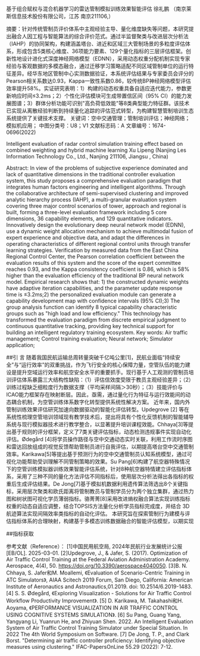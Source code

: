 基于组合赋权与混合机器学习的雷达管制模拟训练效果智能评估
徐礼鹏
（南京莱斯信息技术股份有限公司，江苏 南京211106,）

摘要：针对传统管制员评价体系中主观经验主导、量化维度缺失等问题，本研究提出融合人因工程与智能算法的综合评价范式。通过半监督聚类与改进层次分析法（IAHP）的协同架构，构建涵盖塔台、进近和区域三大管制场景的多粒度评估体系，形成包含5类核心维度、36项能力要素、129个量化指标的三层评估框架。创新性地设计进化式深度神经网络模型（EDNN），采用动态权重分配机制实现专家经验与客观数据的多模态融合，通过迁移学习策略适配不同区域管制单位的运行特征差异。经华东地区管制中心实测数据验证，本系统评估结果与专家委员会评分的Pearson相关系数达0.93，Kappa一致性系数0.86，较传统BP神经网络模型评估效率提升58%。实证研究表明：1）构建的动态权重具备自适应迭代能力，参数更新响应时间≤3.2ms；2）个性化评估模块可生成带置信区间（95% CI）的能力发展图谱；3）群体分析功能可识别"高负荷低效能"等8类典型能力特征群。该技术已实现从离散经验判断到持续量化追踪的评估范式转型，为构建智慧管制培训生态系统提供了关键技术支撑。
关键词：空中交通管理；管制培训评估；神经网络；模拟机应用； 
中图分类号：U8；V1      			文献标志码：A     		 文章编号：1674-0696(2022)

Intelligent evaluation of radar control simulation training effect based on combined weighting and hybrid machine learning
Xu Lipeng
(Nanjing Les Information Technology Co., Ltd., Nanjing 211106, Jiangsu , China)

Abstract: In view of the problems of subjective experience dominated and lack of quantitative dimensions in the traditional controller evaluation system, this study proposes a comprehensive evaluation paradigm that integrates human factors engineering and intelligent algorithms. Through the collaborative architecture of semi-supervised clustering and improved analytic hierarchy process (IAHP), a multi-granular evaluation system covering three major control scenarios of tower, approach and regional is built, forming a three-level evaluation framework including 5 core dimensions, 36 capability elements, and 129 quantitative indicators. Innovatively design the evolutionary deep neural network model (EDNN), use a dynamic weight allocation mechanism to achieve multimodal fusion of expert experience and objective data, and adapt the differences in operating characteristics of different regional control units through transfer learning strategies. Verification by measured data from the East China Regional Control Center, the Pearson correlation coefficient between the evaluation results of this system and the score of the expert committee reaches 0.93, and the Kappa consistency coefficient is 0.86, which is 58% higher than the evaluation efficiency of the traditional BP neural network model. Empirical research shows that: 1) the constructed dynamic weights have adaptive iteration capabilities, and the parameter update response time is ≤3.2ms;2) the personalized evaluation module can generate a capability development map with confidence intervals (95% CI);3) The group analysis function can identify 8 typical capability characteristic groups such as "high load and low efficiency." This technology has transformed the evaluation paradigm from discrete empirical judgment to continuous quantitative tracking, providing key technical support for building an intelligent regulatory training ecosystem.
Key words: Air traffic management; Control training evaluation; Neural network; Simulator application;

##引  言
随着我国民航运输总周转量突破千亿吨公里[1]，民航业面临“持续安全”与“运行效率”的双重挑战，作为飞行安全的核心保障力量，空管队伍的能力建设是提升空域运行效率和航空安全水平的重要抓手。现行基于人工观测的管制员培训评估体系暴露三大结构性缺陷：（1）评估信效度受限于教员主观经验差异；（2）训练过程缺乏细粒度行为数据支撑（平均采样间隔＞30秒）；（3）技能评价与ICAO能力框架存在映射断层。因此，亟需，通过量化行为特征与运行效能间的动态耦合机制，为空管训练体系数字化转型提供系统性解决方案。
近年来，国内外管制训练效果评估研究加速向数据驱动的智能化评估转型。Updegrove [2] 等在系统性梳理空管培训领域现有教学技术后，提出将具有个性化反馈机制的智能辅导系统与现行模拟器技术进行教学整合，以显著提升培训课程效能。Chhaya[3]等提出基于规则的评分框架，定义了7类关键评估指标，动态检测违规事件实现自动化评估。Ødegård [4]将学员操作路径与空中交通动态实时关联，利用工作流时序图和雷达回放组成的视觉反馈帮助管制员进行自我评估，以期提高塔台空中交通管制效率。Karikawa[5]等提出基于预测行为的空中交通管制员认知系统模型，通过可视化功能帮助受训理解不同管制策略的效果。Su Pang[6]构建了航空器特殊情况下的空管训练模拟器训练效果智能评估系统，针对8种航空器特情建立评估指标体系，采用了三种不同的量化方法评估不同指标后，使用层次分析法得出各指标的权重后生成评估结果。De Jong[7]基于模拟机数据利用遗传算法筛选出8个关键指标，采用层次聚类和欧氏距离将管制教员与管制学员分为两个独立集群，通过热力图和树状图可视化学员薄弱指标。骆菁菁[8]采用改进熵权融合算法实现训练指标权重的动态自适应调整，结合TOPSIS方法量化分析学员指标完成度，并结合 3D 航迹算法实现间隔效率类指标的自动化评估。
本研究旨在探索管制行为建模与评估指标体系的合理映射，构建基于多模态训练数据融合的智能评估模型，以期实现

##指标获取


























参考文献（Reference）：
[1]中国民用航空局, 2024年民航行业发展统计公报[EB/OL]. 2025-03-01.
[2]Updegrove, J., & Jafer, S. (2017). Optimization of Air Traffic Control Training at the Federal Aviation Administration Academy. Aerospace, 4(4), 50. https://doi.org/10.3390/aerospace4040050.
[3]B. N. Chhaya, S. Jafer和M. Moallemi, 《Evaluation of Scenario-Centric Training in ATC Simulators》, AIAA Scitech 2019 Forum, San Diego, California: American Institute of Aeronautics and Astronautics,01.2019. doi: 10.2514/6.2019-1483.
[4] S. S. Ødegård, 《Exploring Visualization - Solutions for Air Traffic Control Workflow Productivity Improvement》.
[5] D. Karikawa, M. Takahashi和H. Aoyama, 《PERFORMANCE VISUALIZATION IN AIR TRAFFIC CONTROL USING COGNITIVE SYSTEMS SIMULATION》.
[6] Su Pang, Guang Yang, Yangyang Li, Yuanrun He, and Zhiyuan Shen. 2022. An Intelligent Evaluation System of Air Traffic Control Training Simulator under Special Situation. In 2022 The 4th World Symposium on Software.
[7] De Jong, T. P., and Clark Borst. "Determining air traffic controller proficiency: Identifying objective measures using clustering." IFAC-PapersOnLine 55.29 (2022): 7-12.





